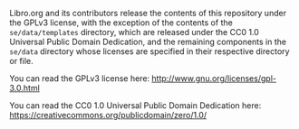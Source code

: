 Libro.org and its contributors release the contents of this repository under the GPLv3 license, with the exception of the contents of the `se/data/templates` directory, which are released under the CC0 1.0 Universal Public Domain Dedication, and the remaining components in the `se/data` directory whose licenses are specified in their respective directory or file.

You can read the GPLv3 license here: http://www.gnu.org/licenses/gpl-3.0.html

You can read the CC0 1.0 Universal Public Domain Dedication here: https://creativecommons.org/publicdomain/zero/1.0/

